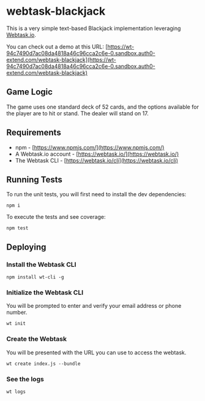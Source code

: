 # webtask-blackjack

This is a very simple text-based Blackjack implementation leveraging [Webtask.io](https://webtask.io). 

You can check out a demo at this URL:
[https://wt-94c7490d7ac08da4818a46c96cca2c6e-0.sandbox.auth0-extend.com/webtask-blackjack](https://wt-94c7490d7ac08da4818a46c96cca2c6e-0.sandbox.auth0-extend.com/webtask-blackjack)

## Game Logic

The game uses one standard deck of 52 cards, and the options available for the player are to hit or stand. The dealer will stand on 17.

## Requirements

* npm - [https://www.npmjs.com/](https://www.npmjs.com/)
* A Webtask.io account - [https://webtask.io/](https://webtask.io/)
* The Webtask CLI - [https://webtask.io/cli](https://webtask.io/cli)

## Running Tests
To run the unit tests, you will first need to install the dev dependencies:
```
npm i
```

To execute the tests and see coverage:
```
npm test
```

## Deploying

### Install the Webtask CLI
```
npm install wt-cli -g
```

### Initialize the Webtask CLI 
You will be prompted to enter and verify your email address or phone number.

```
wt init
```

### Create the Webtask
You will be presented with the URL you can use to access the webtask.

```
wt create index.js --bundle
```

### See the logs
```
wt logs
```


